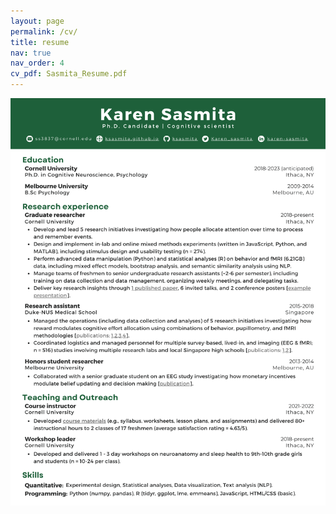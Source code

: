 ```yaml
---
layout: page
permalink: /cv/
title: resume
nav: true
nav_order: 4
cv_pdf: Sasmita_Resume.pdf
---
```



<a href="/assets/img/Sasmita_Resume.png">
    <img 
        src="/assets/img/Sasmita_Resume.png" 
        alt="Karen Sasmita's resume."
    >
</a>



